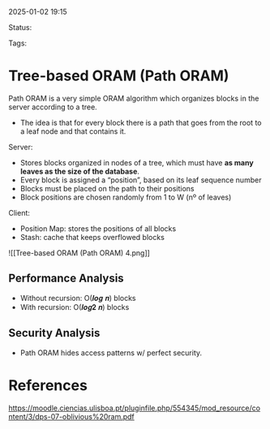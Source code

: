 2025-01-02 19:15

Status: 

Tags: 

# Tree-based ORAM (Path ORAM)

Path ORAM is a very simple ORAM algorithm which organizes blocks in the server according to a tree.
- The idea is that for every block there is a path that goes from the root to a leaf node and that contains it.

Server:
- Stores blocks organized in nodes of a tree, which must have **as many leaves as the size of the database**.
- Every block is assigned a “position”, based on its leaf sequence number
- Blocks must be placed on the path to their positions
- Block positions are chosen randomly from 1 to W (nº of leaves)

Client:
- Position Map: stores the positions of all blocks
- Stash: cache that keeps overflowed blocks

![[Tree-based ORAM (Path ORAM) 4.png]]

## Performance Analysis
- Without recursion: O(𝒍𝒐𝒈 𝒏) blocks
- With recursion: O(𝒍𝒐𝒈𝟐 𝒏) blocks

## Security Analysis
- Path ORAM hides access patterns w/ perfect security.

# References

https://moodle.ciencias.ulisboa.pt/pluginfile.php/554345/mod_resource/content/3/dps-07-oblivious%20ram.pdf